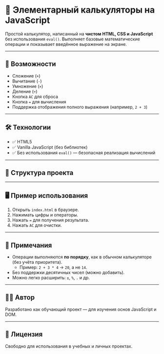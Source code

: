 # 🔢 Элементарный калькуляторы на JavaScript

Простой калькулятор, написанный на **чистом HTML, CSS и JavaScript** без использования `eval()`. Выполняет базовые математические операции и показывает введённое выражение на экране.

---

## 🚀 Возможности

- Сложение (`+`)
- Вычитание (`-`)
- Умножение (`×`)
- Деление (`÷`)
- Кнопка `AC` для сброса
- Кнопка `=` для вычисления
- Поддержка отображения полного выражения (например, `2 + 3`)

---

## 🛠 Технологии

- ✅ HTML5
- ✅ Vanilla JavaScript (без библиотек)
- ✅ Без использования `eval()` — безопасная реализация вычислений

---

## 📁 Структура проекта

---

## 🖥 Пример использования

1. Открыть `index.html` в браузере.
2. Нажимать цифры и операторы.
3. Нажать `=` для получения результата.
4. Нажать `AC` для очистки.

---

## 📌 Примечания

- Операции выполняются **по порядку**, как в обычном калькуляторе (без учёта приоритета).
  - Пример: `2 + 3 * 4` → `20`, а не `14`.
- Без поддержки десятичных чисел (можно добавить).
- Можно легко расширить: `±`, `%`, `.` и др.

---

## 🧑‍💻 Автор

Разработано как обучающий проект — для изучения основ JavaScript и DOM.

---

## 📜 Лицензия

Свободно для использования в учебных и личных проектах.


